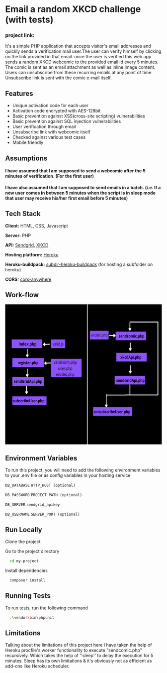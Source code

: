 # Email a random XKCD challenge (with tests)

### project link:

It's a simple PHP application that accepts visitor's email addresses and quickly sends a verification mail user.The user can verify himself by clicking on the link provided in that email.
once the user is verified this web app sends a random XKCD webcomic to the provided email id every 5 minutes.
The comic is sent as an email attachment as well as inline image content.
Users can unsubscribe from these recurring emails at any point of time. Unsubscribe link is sent with the comic e-mail itself.

## Features

- Unique activation code for each user
- Activation code encrypted with AES-128bit
- Basic prevention against XSS(cross-site scripting) vulnerabilities
- Basic prevention against SQL injection vulnerabilities
- User verification through email
- Unsubscribe link with webcomic itself
- Checked against various test cases
- Mobile friendly

## Assumptions

#### I have assumed that I am supposed to send a webcomic after the 5 minutes of verification. (For the first user)

#### I have also assumed that I am supposed to send emails in a batch. (i.e. If a new user comes in between 5 minutes when the script is in sleep mode that user may receive his/her first email before 5 minutes)

## Tech Stack

**Client:** HTML, CSS, Javascript

**Server:** PHP

**API:** <a href="https://sendgrid.com/solutions/email-api/">Sendgrid</a>, <a href="https://xkcd.com/">XKCD</a>

**Hosting platform:** <a href="https://www.heroku.com/">Heroku</a>

**Heroku-buildpack:** <a href="https://github.com/timanovsky/subdir-heroku-buildpack">subdir-heroku-buildpack</a> (for hosting a subfolder on heroku)

**CORS:** <a href="https://cors-anywhere.herokuapp.com/corsdemo">cors-anywhere</a>

## Work-flow

<img src="./app/Assets/Images/workflow.png" width="700px" height="450px" alt="can't">

## Environment Variables

To run this project, you will need to add the following environment variables to your .env file or as config variables in your hosting service

`DB_DATABASE` `HTTP_HOST (optional)`

`DB_PASSWORD` `PROJECT_PATH (optional)`

`DB_SERVER` `sendgrid_apikey`

`DB_USERNAME` `SERVER_PORT (optional)`

## Run Locally

Clone the project

Go to the project directory

```bash
  cd my-project
```

Install dependencies

```bash
  composer install
```

## Running Tests

To run tests, run the following command

```bash
  .\vendor\bin\phpunit
```

## Limitations

Talking about the limitations of this project here I have taken the help of Heroku procfile's worker functionality to execute "sendcomic.php" recursively. Which takes the help of ''sleep'' to delay the execution for 5 minutes. Sleep has its own limitations & it's obviously not as efficient as add-ons like Heroku scheduler.
